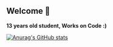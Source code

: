 ## Welcome 👋
**13 years old student, Works on Code :)**


[![Anurag's GitHub stats](https://github-readme-stats.vercel.app/api?username=BreakingTV)](https://github.com/anuraghazra/github-readme-stats)
